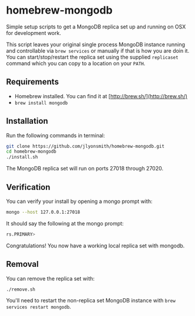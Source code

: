 # homebrew-mongodb

Simple setup scripts to get a MongoDB replica set up and running on OSX for development work.

This script leaves your original single process MongoDB instance running and controllable via `brew services` or manually if that is how you are doin it. You can start/stop/restart the replica set using the supplied `replicaset` command which you can copy to a location on your `PATH`.

## Requirements

- Homebrew installed. You can find it at [http://brew.sh/](http://brew.sh/)
- `brew install mongodb`

## Installation

Run the following commands in terminal:

```bash
git clone https://github.com/jlyonsmith/homebrew-mongodb.git
cd homebrew-mongodb
./install.sh
```

The MongoDB replica set will run on ports 27018 through 27020.

## Verification

You can verify your install by opening a mongo prompt with:

```bash
mongo --host 127.0.0.1:27018
```

It should say the following at the mongo prompt:

```bash
rs.PRIMARY>
```

Congratulations! You now have a working local replica set with mongodb.

## Removal

You can remove the replica set with:

```bash
./remove.sh
```

You'll need to restart the non-replica set MongoDB instance with `brew services restart mongodb`.
